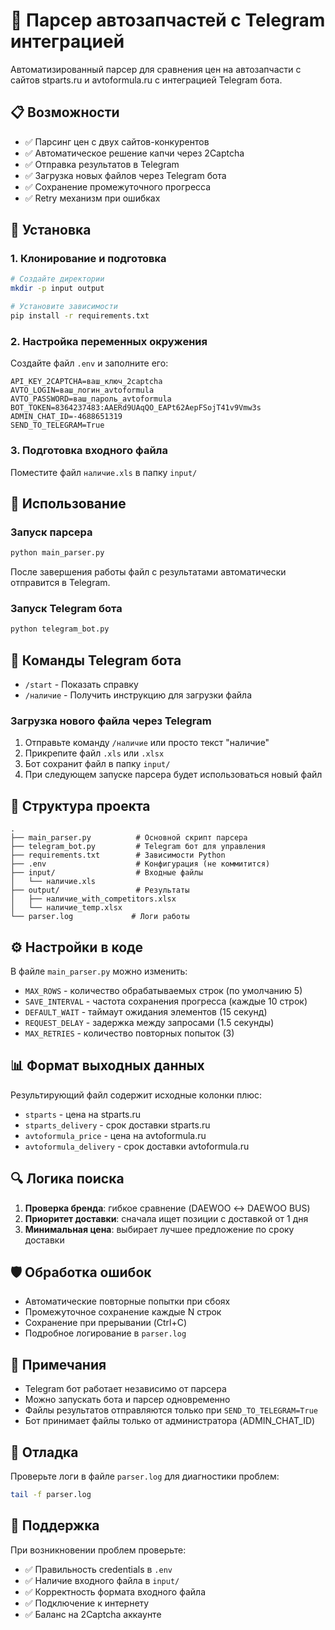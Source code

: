 # 🚗 Парсер автозапчастей с Telegram интеграцией

Автоматизированный парсер для сравнения цен на автозапчасти с сайтов stparts.ru и avtoformula.ru с интеграцией Telegram бота.

## 📋 Возможности

- ✅ Парсинг цен с двух сайтов-конкурентов
- ✅ Автоматическое решение капчи через 2Captcha
- ✅ Отправка результатов в Telegram
- ✅ Загрузка новых файлов через Telegram бота
- ✅ Сохранение промежуточного прогресса
- ✅ Retry механизм при ошибках

## 🔧 Установка

### 1. Клонирование и подготовка

```bash
# Создайте директории
mkdir -p input output

# Установите зависимости
pip install -r requirements.txt
```

### 2. Настройка переменных окружения

Создайте файл `.env` и заполните его:

```env
API_KEY_2CAPTCHA=ваш_ключ_2captcha
AVTO_LOGIN=ваш_логин_avtoformula
AVTO_PASSWORD=ваш_пароль_avtoformula
BOT_TOKEN=8364237483:AAERd9UAqQO_EAPt62AepFSojT41v9Vmw3s
ADMIN_CHAT_ID=-4688651319
SEND_TO_TELEGRAM=True
```

### 3. Подготовка входного файла

Поместите файл `наличие.xls` в папку `input/`

## 🚀 Использование

### Запуск парсера

```bash
python main_parser.py
```

После завершения работы файл с результатами автоматически отправится в Telegram.

### Запуск Telegram бота

```bash
python telegram_bot.py
```

## 🤖 Команды Telegram бота

- `/start` - Показать справку
- `/наличие` - Получить инструкцию для загрузки файла

### Загрузка нового файла через Telegram

1. Отправьте команду `/наличие` или просто текст "наличие"
2. Прикрепите файл `.xls` или `.xlsx`
3. Бот сохранит файл в папку `input/`
4. При следующем запуске парсера будет использоваться новый файл

## 📁 Структура проекта

```
.
├── main_parser.py          # Основной скрипт парсера
├── telegram_bot.py         # Telegram бот для управления
├── requirements.txt        # Зависимости Python
├── .env                    # Конфигурация (не коммитится)
├── input/                  # Входные файлы
│   └── наличие.xls
├── output/                 # Результаты
│   ├── наличие_with_competitors.xlsx
│   └── наличие_temp.xlsx
└── parser.log             # Логи работы
```

## ⚙️ Настройки в коде

В файле `main_parser.py` можно изменить:

- `MAX_ROWS` - количество обрабатываемых строк (по умолчанию 5)
- `SAVE_INTERVAL` - частота сохранения прогресса (каждые 10 строк)
- `DEFAULT_WAIT` - таймаут ожидания элементов (15 секунд)
- `REQUEST_DELAY` - задержка между запросами (1.5 секунды)
- `MAX_RETRIES` - количество повторных попыток (3)

## 📊 Формат выходных данных

Результирующий файл содержит исходные колонки плюс:

- `stparts` - цена на stparts.ru
- `stparts_delivery` - срок доставки stparts.ru
- `avtoformula_price` - цена на avtoformula.ru
- `avtoformula_delivery` - срок доставки avtoformula.ru

## 🔍 Логика поиска

1. **Проверка бренда**: гибкое сравнение (DAEWOO ↔ DAEWOO BUS)
2. **Приоритет доставки**: сначала ищет позиции с доставкой от 1 дня
3. **Минимальная цена**: выбирает лучшее предложение по сроку доставки

## 🛡️ Обработка ошибок

- Автоматические повторные попытки при сбоях
- Промежуточное сохранение каждые N строк
- Сохранение при прерывании (Ctrl+C)
- Подробное логирование в `parser.log`

## 📝 Примечания

- Telegram бот работает независимо от парсера
- Можно запускать бота и парсер одновременно
- Файлы результатов отправляются только при `SEND_TO_TELEGRAM=True`
- Бот принимает файлы только от администратора (ADMIN_CHAT_ID)

## 🐛 Отладка

Проверьте логи в файле `parser.log` для диагностики проблем:

```bash
tail -f parser.log
```

## 📮 Поддержка

При возникновении проблем проверьте:
- ✅ Правильность credentials в `.env`
- ✅ Наличие входного файла в `input/`
- ✅ Корректность формата входного файла
- ✅ Подключение к интернету
- ✅ Баланс на 2Captcha аккаунте